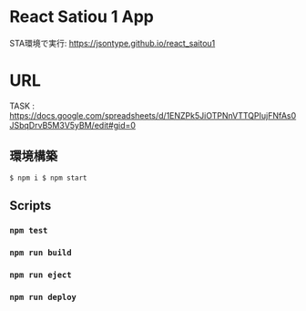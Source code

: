 # React Satiou 1 App

STA環境で実行: https://jsontype.github.io/react_saitou1

# URL
TASK : https://docs.google.com/spreadsheets/d/1ENZPk5JiOTPNnVTTQPIujFNfAs0JSbqDrvB5M3V5yBM/edit#gid=0

## 環境構築

`
  $ npm i
  $ npm start
`

## Scripts

### `npm test`
### `npm run build`
### `npm run eject`
### `npm run deploy`
